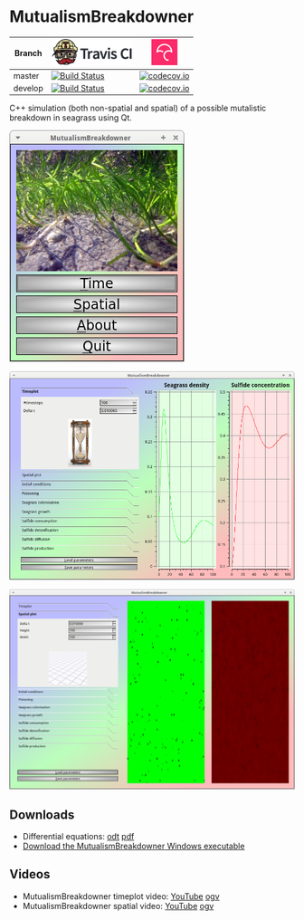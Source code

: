 # MutualismBreakdowner

Branch |[![Travis CI logo](pics/TravisCI.png)](https://travis-ci.com)                                                                                                 |[![Codecov logo](pics/Codecov.png)](https://www.codecov.io)
-------|--------------------------------------------------------------------------------------------------------------------------------------------------------------|--------------------------------------------------------------------------------------------------------------------------------------------------------------------------------------------
master |[![Build Status](https://travis-ci.com/richelbilderbeek/MutualismBreakdowner.svg?branch=master)](https://travis-ci.com/richelbilderbeek/MutualismBreakdowner) |[![codecov.io](https://codecov.io/github/richelbilderbeek/MutualismBreakdowner/coverage.svg?branch=master)](https://codecov.io/github/richelbilderbeek/MutualismBreakdowner/branch/master)
develop|[![Build Status](https://travis-ci.com/richelbilderbeek/MutualismBreakdowner.svg?branch=develop)](https://travis-ci.com/richelbilderbeek/MutualismBreakdowner)|[![codecov.io](https://codecov.io/github/richelbilderbeek/MutualismBreakdowner/coverage.svg?branch=develop)](https://codecov.io/github/richelbilderbeek/MutualismBreakdowner/branch/develop)

C++ simulation (both non-spatial and spatial) of a possible mutalistic breakdown in seagrass using Qt.

![Menu screen](pics/MutualismBreakdownerMenuScreen.png)

![Non-spatial version](pics/MutualismBreakdownerNonSpatial.png)

![Spatial version](pics/MutualismBreakdownerSpatial.png)

## Downloads

 * Differential equations: [odt](doc/MutualismBreakdowner.odt) [pdf](doc/MutualismBreakdowner.pdf)
 * [Download the MutualismBreakdowner Windows executable](http://richelbilderbeek.nl/MutualismBreakdownerExe.zip)

## Videos

 * MutualismBreakdowner timeplot video: [YouTube](https://youtu.be/Nd7-sO1qmMs) [ogv](http://richelbilderbeek.nl/MutualismBreakdownerTimeplot.ogv)
 * MutualismBreakdowner spatial video: [YouTube](https://youtu.be/NwoaLe5XSiI) [ogv](http://richelbilderbeek.nl/MutualismBreakdownerSpatial.ogv)
